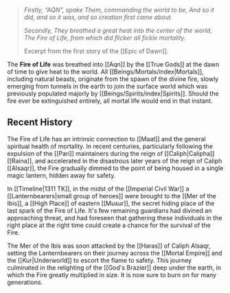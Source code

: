 > *Firstly, “AQN”, spake Them, commanding the world to be,*
> *And so it did, and so it was, and so creation first came about.*
>
> *Secondly, They breathed a great heat into the center of the world,*
> *The Fire of Life, from which did flicker all fickle mortality.*
> 
> Excerpt from the first story of the [[Epic of Dawn]].

The **Fire of Life** was breathed into [[Aqn]] by the [[True Gods]] at the dawn of time to give heat to the world. All [[Beings/Mortals/index|Mortals]], including natural beasts, originate from the spawn of the divine fire, slowly emerging from tunnels in the earth to join the surface world which was previously populated majorly by [[Beings/Spirits/index|Spirits]]. Should the fire ever be extinguished entirely, all mortal life would end in that instant.

## Recent History
The Fire of Life has an intrinsic connection to [[Maat]] and the general spiritual health of mortality. In recent centuries, particularly following the expulsion of the [[Pari]] maintainers during the reign of [[Caliph|Calipha]] [[Raina]], and accelerated in the disastrous later years of the reign of Caliph [[Alsaqr]], the Fire gradually dimmed to the point of being housed in a single magic lantern, hidden away for safety.

In [[Timeline|1311 TK]], in the midst of the [[Imperial Civil War]] a [[Lanternbearers|small group of heroes]] were brought to the [[Mer of the Ibis]], a [[High Place]] of eastern [[Musur]], the secret hiding place of the last spark of the Fire of Life. It's few remaining guardians had divined an approaching threat, and had foreseen that gathering these individuals in the right place at the right time could create a chance for the survival of the Fire.

The Mer of the Ibis was soon attacked by the [[Haras]] of Caliph Alsaqr, setting the Lanternbearers on their journey across the [[Mortal Empire]] and the [[Kur|Underworld]] to escort the flame to safety. This journey culminated in the relighting of the [[God's Brazier]] deep under the earth, in which the Fire greatly multiplied in size. It is now sure to burn on for many generations.